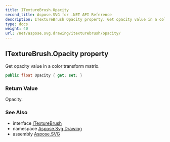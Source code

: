 ```yaml
---
title: ITextureBrush.Opacity
second_title: Aspose.SVG for .NET API Reference
description: ITextureBrush Opacity property. Get opacity value in a color transform matrix
type: docs
weight: 40
url: /net/aspose.svg.drawing/itexturebrush/opacity/
---
```

## ITextureBrush.Opacity property

Get opacity value in a color transform matrix.

```csharp
public float Opacity { get; set; }
```

### Return Value

Opacity.

### See Also

* interface [ITextureBrush](../)
* namespace [Aspose.Svg.Drawing](../../../aspose.svg.drawing/)
* assembly [Aspose.SVG](../../../)
